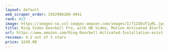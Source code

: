 ```yaml
---
layout: default 
﻿web_scraper_order: 1582906260-4941
rank: #23
image: https://images-na.ssl-images-amazon.com/images/I/712UDuT1yRL.jpg
title: Ring Video Doorbell Pro, with HD Video, Motion Activated Alerts, Easy Installation (existing…
url: https://www.amazon.com/Ring-Doorbell-Activated-Installation-existing/dp/B01DM6BDA4/ref=zg_mw_amazon-devices_23?_encoding=UTF8&psc=1&refRID=HA8PT8MYS6XM4Z96RW7T
reviews: 4.2 out of 5 stars
price: $249.00 
---
```

